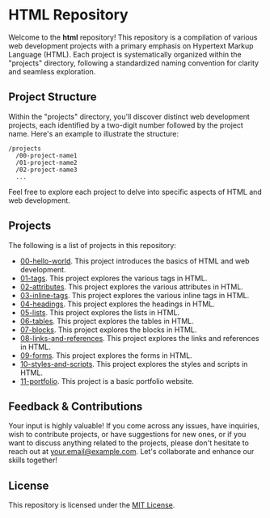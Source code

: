 # HTML Repository

Welcome to the **html** repository! This repository is a compilation of various web development projects with a primary emphasis on Hypertext Markup Language (HTML). Each project is systematically organized within the "projects" directory, following a standardized naming convention for clarity and seamless exploration.

## Project Structure

Within the "projects" directory, you'll discover distinct web development projects, each identified by a two-digit number followed by the project name. Here's an example to illustrate the structure:

```
/projects
  /00-project-name1
  /01-project-name2
  /02-project-name3
  ...
```

Feel free to explore each project to delve into specific aspects of HTML and web development.

## Projects

The following is a list of projects in this repository:

- [00-hello-world](projects/00-hello-world/README.md). This project introduces the basics of HTML and web development.
- [01-tags](projects/01-tags/README.md). This project explores the various tags in HTML.
- [02-attributes](projects/02-attributes/README.md). This project explores the various attributes in HTML.
- [03-inline-tags](projects/03-inline-tags/README.md). This project explores the various inline tags in HTML.
- [04-headings](projects/04-headings/README.md). This project explores the headings in HTML.
- [05-lists](projects/05-lists/README.md). This project explores the lists in HTML.
- [06-tables](projects/06-tables/README.md). This project explores the tables in HTML.
- [07-blocks](projects/07-blocks/README.md). This project explores the blocks in HTML.
- [08-links-and-references](projects/08-links-and-references/README.md). This project explores the links and references in HTML.
- [09-forms](projects/09-forms/README.md). This project explores the forms in HTML.
- [10-styles-and-scripts](projects/10-styles-and-scripts/README.md). This project explores the styles and scripts in HTML.
- [11-portfolio](projects/11-portfolio/README.md). This project is a basic portfolio website.

## Feedback & Contributions

Your input is highly valuable! If you come across any issues, have inquiries, wish to contribute projects, or have suggestions for new ones, or if you want to discuss anything related to the projects, please don't hesitate to reach out at [your.email@example.com](mailto:your.email@example.com). Let's collaborate and enhance our skills together!

## License

This repository is licensed under the [MIT License](LICENSE).
